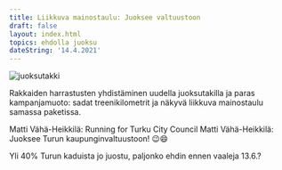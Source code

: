 ```yaml
---
title: Liikkuva mainostaulu: Juoksee valtuustoon
draft: false
layout: index.html
topics: ehdolla juoksu
dateString: '14.4.2021'
---
```


![juoksutakki](/assets/juoksutakki.jpg)

Rakkaiden harrastusten yhdistäminen uudella juoksutakilla ja paras kampanjamuoto: sadat treenikilometrit ja näkyvä liikkuva mainostaulu samassa paketissa.

Matti Vähä-Heikkilä: Running for Turku City Council
Matti Vähä-Heikkilä: Juoksee Turun kaupunginvaltuustoon! 😉😄

Yli 40% Turun kaduista jo juostu, paljonko ehdin ennen vaaleja 13.6.?
